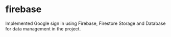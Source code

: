 # firebase

Implemented Google sign in using Firebase, Firestore Storage and Database for data management in the project.